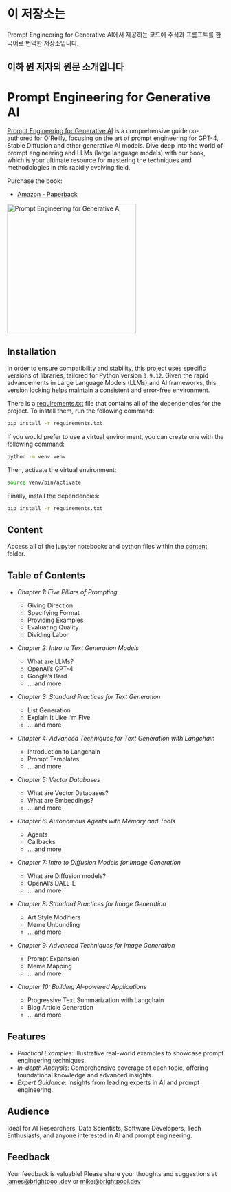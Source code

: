 # 이 저장소는

Prompt Engineering for Generative AI에서 제공하는 코드에 주석과 프롬프트를 한국어로 번역한 저장소입니다. 

이하 원 저자의 원문 소개입니다
---
# Prompt Engineering for Generative AI

[Prompt Engineering for Generative AI](https://www.oreilly.com/library/view/prompt-engineering-for/9781098153427/) is a comprehensive guide co-authored for O'Reilly, focusing on the art of prompt engineering for GPT-4, Stable Diffusion and other generative AI models. Dive deep into the world of prompt engineering and LLMs (large language models) with our book, which is your ultimate resource for mastering the techniques and methodologies in this rapidly evolving field.

Purchase the book:
- [Amazon - Paperback](https://www.amazon.co.uk/Prompt-Engineering-Generative-Ai-Future-proof/dp/109815343X/ref=sr_1_1?crid=GCADXJG08RP5&dib=eyJ2IjoiMSJ9.ZSvcKTX5SFS6pDUHoM26zT1XOCBCU41uPWn3nIoQbatOL6E9vqTDCv25N19V8lVzC9F3_vO20dFDAnEmWJczBc4GC19QqU4pRNHOn2v7ITRwsonOn9Yfx9A6Ol_deDdxuhfvS0p11WVJGaVGslYm7veK6_O0UYat2UhfcRjxBWD3iP6jmP6vjit845PyGK0cxbWJEJbnDg-0IQNqfSzhu4v8_m2rQrCMUGK7WE6nsrU.98ZGTw98P7ogymFCeXBvWJzQkdq-4xD9AAViRAlvRkU&dib_tag=se&keywords=prompt+engineering+for+generative+ai&qid=1709301926&sprefix=prompt+engineering+%2Caps%2C82&sr=8-1) 

<a href="https://www.oreilly.com/library/view/prompt-engineering-for/9781098153427/" style="max-height: 500px; width: 300px;">
    <img src="images/logo.png" alt="Prompt Engineering for Generative AI" style="max-height: 500px; width: 300px;">
</a>

## Installation

In order to ensure compatibility and stability, this project uses specific versions of libraries, tailored for Python version `3.9.12`. Given the rapid advancements in Large Language Models (LLMs) and AI frameworks, this version locking helps maintain a consistent and error-free environment.

There is a [requirements.txt](requirements.txt) file that contains all of the dependencies for the project. To install them, run the following command:

```bash
pip install -r requirements.txt
```

If you would prefer to use a virtual environment, you can create one with the following command:

```bash
python -m venv venv
```

Then, activate the virtual environment:

```bash
source venv/bin/activate
```

Finally, install the dependencies:

```bash
pip install -r requirements.txt
```

## Content

Access all of the jupyter notebooks and python files within the [content](content) folder.

## Table of Contents

- _Chapter 1: Five Pillars of Prompting_
    - Giving Direction
    - Specifying Format
    - Providing Examples
    - Evaluating Quality
    - Dividing Labor

- _Chapter 2: Intro to Text Generation Models_
    - What are LLMs?
    - OpenAI’s GPT-4
    - Google’s Bard
    - ... and more

- _Chapter 3: Standard Practices for Text Generation_
    - List Generation
    - Explain It Like I’m Five
    - ... and more

- _Chapter 4: Advanced Techniques for Text Generation with Langchain_
    - Introduction to Langchain
    - Prompt Templates
    - ... and more

- _Chapter 5: Vector Databases_
    - What are Vector Databases?
    - What are Embeddings?
    - ... and more

- _Chapter 6: Autonomous Agents with Memory and Tools_
    - Agents
    - Callbacks
    - ... and more

- _Chapter 7: Intro to Diffusion Models for Image Generation_
    - What are Diffusion models?
    - OpenAI’s DALL-E
    - ... and more

- _Chapter 8: Standard Practices for Image Generation_
    - Art Style Modifiers
    - Meme Unbundling
    - ... and more

- _Chapter 9: Advanced Techniques for Image Generation_
    - Prompt Expansion
    - Meme Mapping
    - ... and more

- _Chapter 10: Building AI-powered Applications_
    - Progressive Text Summarization with Langchain
    - Blog Article Generation
    - ... and more

## Features

- _Practical Examples_: Illustrative real-world examples to showcase prompt engineering techniques.
- _In-depth Analysis_: Comprehensive coverage of each topic, offering foundational knowledge and advanced insights.
- _Expert Guidance_: Insights from leading experts in AI and prompt engineering.

## Audience

Ideal for AI Researchers, Data Scientists, Software Developers, Tech Enthusiasts, and anyone interested in AI and prompt engineering.

## Feedback

Your feedback is valuable! Please share your thoughts and suggestions at [james@brightpool.dev](mailto:james@brightpool.dev) or [mike@brightpool.dev](mailto:mike@brightpool.dev)
